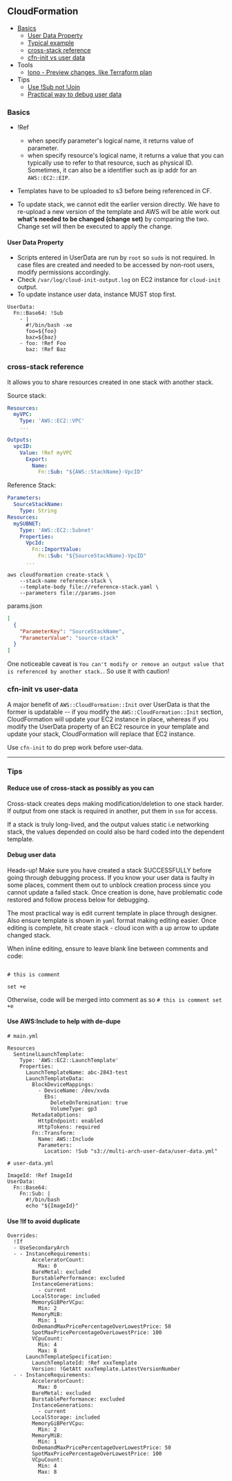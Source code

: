 ## CloudFormation

- [Basics](#basics)
  - [User Data Property](#user-data-property)
  - [Typical example](#typical-example)
  - [cross-stack reference](#cross-stack-reference)
  - [cfn-init vs user data](#cfn-init-vs-user-data)
- Tools
  - [lono - Preview changes, like Terraform plan](https://lono.cloud/reference/lono-cfn-preview/)
- Tips
  - [Use !Sub not !Join](https://theburningmonk.com/2019/05/cloudformation-protip-use-fnsub-instead-of-fnjoin/)
  - [Practical way to debug user data](#debug-user-data)

### Basics

- !Ref
  - when specify parameter's logical name, it returns value of parameter.
  - when specify resource's logical name, it returns a value that you can typically use to refer to that resource, such as physical ID. Sometimes, it can also be a identifier such as ip addr for an `AWS::EC2::EIP`.

- Templates have to be uploaded to s3 before being referenced in CF.
- To update stack, we cannot edit the earlier version directly. We have to re-upload a new version of the template and AWS will be able work out **what's needed to be changed (change set)** by comparing the two. Change set will then be executed to apply the change.


#### User Data Property

- Scripts entered in UserData are run by `root` so `sudo` is not required. In case files are created and needed to be accessed by non-root users, modify permissions accordingly.
- Check `/var/log/cloud-init-output.log` on EC2 instance for `cloud-init` output.
- To update instance user data, instance MUST stop first.

```
UserData:
  Fn::Base64: !Sub
    - |
      #!/bin/bash -xe
      foo=${foo}
      baz=${baz}
    - foo: !Ref Foo
      baz: !Ref Baz
```

### cross-stack reference
It allows you to share resources created in one stack with another stack.

Source stack:

```yaml
Resources:
  myVPC:
    Type: 'AWS::EC2::VPC'
    ...

Outputs:
  vpcID:
    Value: !Ref myVPC
      Export:
        Name:
          Fn::Sub: "${AWS::StackName}-VpcID"
```

Reference Stack:

```yaml
Parameters:
  SourceStackName:
    Type: String
Resources:
  mySUBNET:
    Type: 'AWS::EC2::Subnet'
    Properties:
      VpcId:
        Fn::ImportValue:
          Fn::Sub: "${SourceStackName}-VpcID"
      ...
```

```shell
aws cloudformation create-stack \
    --stack-name reference-stack \
    --template-body file://reference-stack.yaml \
    --parameters file://params.json
```

params.json

```json
[
  {
    "ParameterKey": "SourceStackName",
    "ParameterValue": "source-stack"
  }
]
```

One noticeable caveat is `You can't modify or remove an output value that is referenced by another stack.`. So use it with caution!


### cfn-init vs user-data

A major benefit of `AWS::CloudFormation::Init` over UserData is that the former is updatable -- if you modify the `AWS::CloudFormation::Init` section, CloudFormation will update your EC2 instance in place, whereas if you modify the UserData property of an EC2 resource in your template and update your stack, CloudFormation will replace that EC2 instance.

Use `cfn-init` to do prep work before user-data.

---

### Tips

#### Reduce use of cross-stack as possibly as you can

Cross-stack creates deps making modification/deletion to one stack harder. If output from one stack is required in another, put them in `ssm` for access.

If a stack is truly long-lived, and the output values static i.e networking stack, the values depended on could also be hard coded into the dependent template.

#### Debug user data

Heads-up! Make sure you have created a stack SUCCESSFULLY before going through debugging process. If you know your user data is faulty in some places, comment them out to unblock creation process since you cannot update a failed stack. Once creation is done, have problematic code restored and follow process below for debugging.

The most practical way is edit current template in place through designer. Also ensure template is shown in `yaml` format making editing easier. Once editing is complete, hit create stack - cloud icon with a up arrow to update changed stack.

When inline editing, ensure to leave blank line between comments and code:

```shell

# this is comment

set +e
```

Otherwise, code will be merged into comment as so `# this is comment set +e`

#### Use AWS:Include to help with de-dupe

```
# main.yml

Resources
  SentinelLaunchTemplate:
    Type: 'AWS::EC2::LaunchTemplate'
    Properties:
      LaunchTemplateName: abc-2843-test
      LaunchTemplateData:
        BlockDeviceMappings:
          - DeviceName: /dev/xvda
            Ebs:
              DeleteOnTermination: true
              VolumeType: gp3
        MetadataOptions:
          HttpEndpoint: enabled
          HttpTokens: required
        Fn::Transform:
          Name: AWS::Include
          Parameters:
            Location: !Sub "s3://multi-arch-user-data/user-data.yml"

# user-data.yml

ImageId: !Ref ImageId
UserData:
  Fn::Base64:
    Fn::Sub: |
      #!/bin/bash
      echo "${ImageId}"

```

#### Use !If to avoid duplicate

```
Overrides:
  !If
  - UseSecondaryArch
  - - InstanceRequirements:
        AcceleratorCount:
          Max: 0
        BareMetal: excluded
        BurstablePerformance: excluded
        InstanceGenerations:
          - current
        LocalStorage: included
        MemoryGiBPerVCpu:
          Min: 2
        MemoryMiB:
          Min: 1
        OnDemandMaxPricePercentageOverLowestPrice: 50
        SpotMaxPricePercentageOverLowestPrice: 100
        VCpuCount:
          Min: 4
          Max: 8
      LaunchTemplateSpecification:
        LaunchTemplateId: !Ref xxxTemplate
        Version: !GetAtt xxxTemplate.LatestVersionNumber
  - - InstanceRequirements:
        AcceleratorCount:
          Max: 0
        BareMetal: excluded
        BurstablePerformance: excluded
        InstanceGenerations:
          - current
        LocalStorage: included
        MemoryGiBPerVCpu:
          Min: 2
        MemoryMiB:
          Min: 1
        OnDemandMaxPricePercentageOverLowestPrice: 50
        SpotMaxPricePercentageOverLowestPrice: 100
        VCpuCount:
          Min: 4
          Max: 8
```

